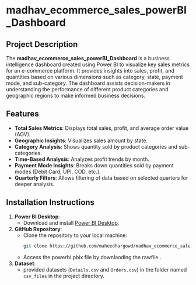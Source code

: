 # madhav_ecommerce_sales_powerBI_Dashboard
## Project Description
The **madhav_ecommerce_sales_powerBI_Dashboard** is a business intelligence dashboard created using Power BI to visualize key sales metrics for an e-commerce platform. It provides insights into sales, profit, and quantities based on various dimensions such as category, state, payment mode, and sub-category. The dashboard assists decision-makers in understanding the performance of different product categories and geographic regions to make informed business decisions.

## Features
- **Total Sales Metrics**: Displays total sales, profit, and average order value (AOV).
- **Geographic Insights**: Visualizes sales amount by state.
- **Category Analysis**: Shows quantity sold by product categories and sub-categories.
- **Time-Based Analysis**: Analyzes profit trends by month.
- **Payment Mode Insights**: Breaks down quantities sold by payment modes (Debit Card, UPI, COD, etc.).
- **Quarterly Filters**: Allows filtering of data based on selected quarters for deeper analysis.

## Installation Instructions
1. **Power BI Desktop**:
   - Download and install [Power BI Desktop](https://powerbi.microsoft.com/desktop/).
2. **GitHub Repository**:
   - Clone the repository to your local machine:
     ```bash
     git clone https://github.com/maheedhargowd/madhav_ecommerce_sales_dashboard.git
     ```
   - Access the powerbi.pbix file by downlaoding the rawfile .
3. **Dataset**:
   - provided datasets (`Details.csv` and `Orders.csv`) in the folder named `csv_files` in the project directory.
